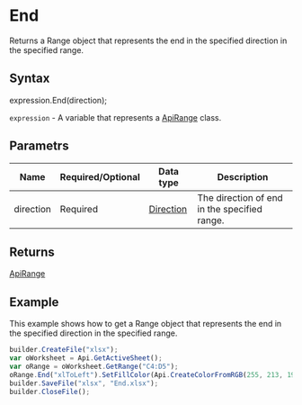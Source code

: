 # End

Returns a Range object that represents the end in the specified direction in the specified range.

## Syntax

expression.End(direction);

`expression` - A variable that represents a [ApiRange](../ApiRange.md) class.

## Parametrs

| **Name** | **Required/Optional** | **Data type** | **Description** |
| ------------- | ------------- | ------------- | ------------- |
| direction | Required | [Direction](../../../Enumerations/Direction.md) | The direction of end in the specified range. |

## Returns

[ApiRange](../ApiRange.md)

## Example

This example shows how to get a Range object that represents the end in the specified direction in the specified range.

```javascript
builder.CreateFile("xlsx");
var oWorksheet = Api.GetActiveSheet();
var oRange = oWorksheet.GetRange("C4:D5");
oRange.End("xlToLeft").SetFillColor(Api.CreateColorFromRGB(255, 213, 191));
builder.SaveFile("xlsx", "End.xlsx");
builder.CloseFile();
```